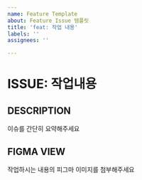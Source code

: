 ```yaml
---
name: Feature Template
about: Feature Issue 템플릿
title: 'feat: 작업 내용'
labels: ''
assignees: ''

---
```


# ISSUE: 작업내용

## DESCRIPTION

이슈를 간단히 요약해주세요

## FIGMA VIEW

작업하시는 내용의 피그마 이미지를 첨부해주세요
